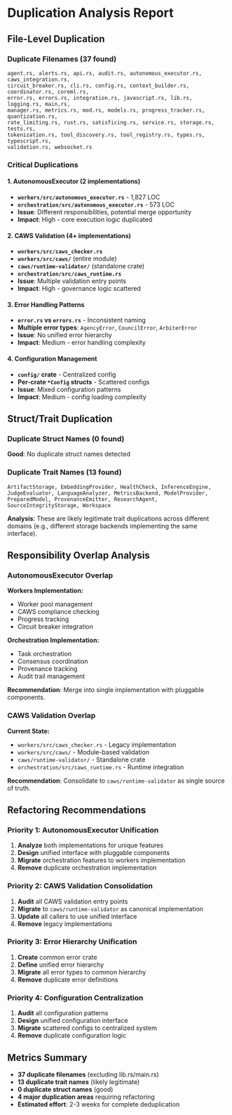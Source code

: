 # Duplication Analysis Report

## File-Level Duplication

### Duplicate Filenames (37 found)
```
agent.rs, alerts.rs, api.rs, audit.rs, autonomous_executor.rs, caws_integration.rs, 
circuit_breaker.rs, cli.rs, config.rs, context_builder.rs, coordinator.rs, coreml.rs, 
error.rs, errors.rs, integration.rs, javascript.rs, lib.rs, logging.rs, main.rs, 
manager.rs, metrics.rs, mod.rs, models.rs, progress_tracker.rs, quantization.rs, 
rate_limiting.rs, rust.rs, satisficing.rs, service.rs, storage.rs, tests.rs, 
tokenization.rs, tool_discovery.rs, tool_registry.rs, types.rs, typescript.rs, 
validation.rs, websocket.rs
```

### Critical Duplications

#### 1. AutonomousExecutor (2 implementations)
- **`workers/src/autonomous_executor.rs`** - 1,827 LOC
- **`orchestration/src/autonomous_executor.rs`** - 573 LOC
- **Issue**: Different responsibilities, potential merge opportunity
- **Impact**: High - core execution logic duplicated

#### 2. CAWS Validation (4+ implementations)
- **`workers/src/caws_checker.rs`**
- **`workers/src/caws/`** (entire module)
- **`caws/runtime-validator/`** (standalone crate)
- **`orchestration/src/caws_runtime.rs`**
- **Issue**: Multiple validation entry points
- **Impact**: High - governance logic scattered

#### 3. Error Handling Patterns
- **`error.rs` vs `errors.rs`** - Inconsistent naming
- **Multiple error types**: `AgencyError`, `CouncilError`, `ArbiterError`
- **Issue**: No unified error hierarchy
- **Impact**: Medium - error handling complexity

#### 4. Configuration Management
- **`config/` crate** - Centralized config
- **Per-crate `*Config` structs** - Scattered configs
- **Issue**: Mixed configuration patterns
- **Impact**: Medium - config loading complexity

## Struct/Trait Duplication

### Duplicate Struct Names (0 found)
**Good**: No duplicate struct names detected

### Duplicate Trait Names (13 found)
```
ArtifactStorage, EmbeddingProvider, HealthCheck, InferenceEngine, 
JudgeEvaluator, LanguageAnalyzer, MetricsBackend, ModelProvider, 
PreparedModel, ProvenanceEmitter, ResearchAgent, SourceIntegrityStorage, Workspace
```

**Analysis**: These are likely legitimate trait duplications across different domains (e.g., different storage backends implementing the same interface).

## Responsibility Overlap Analysis

### AutonomousExecutor Overlap
**Workers Implementation:**
- Worker pool management
- CAWS compliance checking
- Progress tracking
- Circuit breaker integration

**Orchestration Implementation:**
- Task orchestration
- Consensus coordination
- Provenance tracking
- Audit trail management

**Recommendation**: Merge into single implementation with pluggable components.

### CAWS Validation Overlap
**Current State:**
- `workers/src/caws_checker.rs` - Legacy implementation
- `workers/src/caws/` - Module-based validation
- `caws/runtime-validator/` - Standalone crate
- `orchestration/src/caws_runtime.rs` - Runtime integration

**Recommendation**: Consolidate to `caws/runtime-validator` as single source of truth.

## Refactoring Recommendations

### Priority 1: AutonomousExecutor Unification
1. **Analyze** both implementations for unique features
2. **Design** unified interface with pluggable components
3. **Migrate** orchestration features to workers implementation
4. **Remove** duplicate orchestration implementation

### Priority 2: CAWS Validation Consolidation
1. **Audit** all CAWS validation entry points
2. **Migrate** to `caws/runtime-validator` as canonical implementation
3. **Update** all callers to use unified interface
4. **Remove** legacy implementations

### Priority 3: Error Hierarchy Unification
1. **Create** common error crate
2. **Define** unified error hierarchy
3. **Migrate** all error types to common hierarchy
4. **Remove** duplicate error definitions

### Priority 4: Configuration Centralization
1. **Audit** all configuration patterns
2. **Design** unified configuration interface
3. **Migrate** scattered configs to centralized system
4. **Remove** duplicate configuration logic

## Metrics Summary
- **37 duplicate filenames** (excluding lib.rs/main.rs)
- **13 duplicate trait names** (likely legitimate)
- **0 duplicate struct names** (good)
- **4 major duplication areas** requiring refactoring
- **Estimated effort**: 2-3 weeks for complete deduplication


